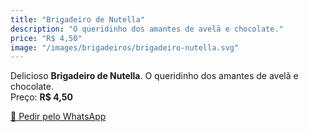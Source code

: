```yaml
---
title: "Brigadeiro de Nutella"
description: "O queridinho dos amantes de avelã e chocolate."
price: "R$ 4,50"
image: "/images/brigadeiros/brigadeiro-nutella.svg"
---
```


Delicioso **Brigadeiro de Nutella**. O queridinho dos amantes de avelã e chocolate.  
Preço: **R$ 4,50**  

[📱 Pedir pelo WhatsApp](https://wa.me/5511999999999?text=Quero+encomendar:+Brigadeiro+de+Nutella)
